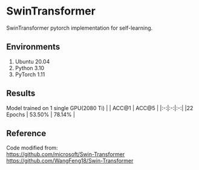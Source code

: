# SwinTransformer
SwinTransformer pytorch implementation for self-learning.   
## Environments
1. Ubuntu 20.04
2. Python 3.10
3. PyTorch 1.11
## Results
Model trained on 1 single GPU(2080 Ti)
|    | ACC@1 | ACC@5 |
|:-:|:-:|:-:|
|22 Epochs | 53.50%   |     78.14% |
## Reference
Code modified from:  
https://github.com/microsoft/Swin-Transformer 
https://github.com/WangFeng18/Swin-Transformer
